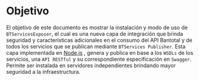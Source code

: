# Objetivo

El objetivo de este documento es mostrar la instalación y modo de uso de `BTServicesExposer`, el cual 
es una nueva capa de integración que brinda seguridad y características adicionales en el consumo 
del API Bantotal y de todos los servicios que se publican mediante `BTServices Publisher`.
Esta capa implementada en [Node.js](https://nodejs.org/en/) , genera y publica en base a los `WSDLs` de los servicios, una `API RESTful` y su correspondiente especificación en `Swagger`. Permite ser instalada en servidores 
independientes brindando mayor seguridad a la infraestructura.

